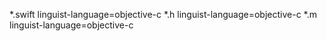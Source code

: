 *.swift linguist-language=objective-c
*.h linguist-language=objective-c
*.m linguist-language=objective-c


